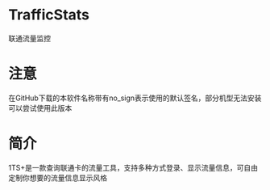 # TrafficStats

联通流量监控

# 注意

在GitHub下载的本软件名称带有no_sign表示使用的默认签名，部分机型无法安装可以尝试使用此版本

# 简介

1TS+是一款查询联通卡的流量工具，支持多种方式登录、显示流量信息，可自由定制你想要的流量信息显示风格
